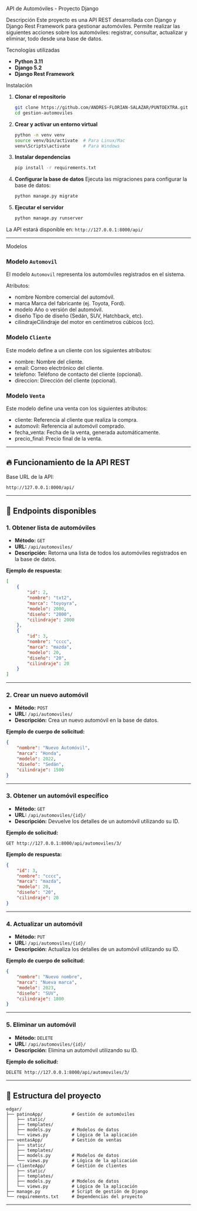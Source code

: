 
 API de Automóviles - Proyecto Django

Descripción
Este proyecto es una API REST desarrollada con Django y Django Rest Framework para gestionar automóviles. Permite realizar las siguientes acciones sobre los automóviles: registrar, consultar, actualizar y eliminar, todo desde una base de datos.

 Tecnologías utilizadas
- **Python 3.11**
- **Django 5.2**
- **Django Rest Framework**

 Instalación

1. **Clonar el repositorio**
   ```bash
   git clone https://github.com/ANDRES-FLORIAN-SALAZAR/PUNTOEXTRA.git
   cd gestion-automoviles
   ```

2. **Crear y activar un entorno virtual**
   ```bash
   python -m venv venv
   source venv/bin/activate  # Para Linux/Mac
   venv\Scripts\activate     # Para Windows
   ```

3. **Instalar dependencias**
   ```bash
   pip install -r requirements.txt
   ```

4. **Configurar la base de datos**
   Ejecuta las migraciones para configurar la base de datos:
   ```bash
   python manage.py migrate
   ```

5. **Ejecutar el servidor**
   ```bash
   python manage.py runserver
   ```

La API estará disponible en: `http://127.0.0.1:8000/api/`

---

 Modelos

### Modelo `Automovil`
El modelo `Automovil` representa los automóviles registrados en el sistema.

Atributos:
- nombre Nombre comercial del automóvil.
- marca Marca del fabricante (ej. Toyota, Ford).
- modelo Año o versión del automóvil.
- diseño Tipo de diseño (Sedán, SUV, Hatchback, etc).
- cilindrajeCilindraje del motor en centímetros cúbicos (cc).

### Modelo `Cliente`
Este modelo define a un cliente con los siguientes atributos:

- nombre: Nombre del cliente.
- email: Correo electrónico del cliente.
- telefono: Teléfono de contacto del cliente (opcional).
- direccion: Dirección del cliente (opcional).

### Modelo `Venta`
Este modelo define una venta con los siguientes atributos:

- cliente: Referencia al cliente que realiza la compra.
- automovil: Referencia al automóvil comprado.
- fecha_venta: Fecha de la venta, generada automáticamente.
- precio_final: Precio final de la venta.





---

## 🔥 Funcionamiento de la API REST

Base URL de la API:
```
http://127.0.0.1:8000/api/
```

---

## 📍 Endpoints disponibles

### 1. Obtener lista de automóviles
- **Método:** `GET`
- **URL:** `/api/automoviles/`
- **Descripción:** Retorna una lista de todos los automóviles registrados en la base de datos.

**Ejemplo de respuesta:**
```json
[
    {
        "id": 2,
        "nombre": "txt2",
        "marca": "toyoyra",
        "modelo": 2000,
        "diseño": "2000",
        "cilindraje": 2000
    },
    {
        "id": 3,
        "nombre": "cccc",
        "marca": "mazda",
        "modelo": 20,
        "diseño": "20",
        "cilindraje": 20
    }
]
```

---

### 2. Crear un nuevo automóvil
- **Método:** `POST`
- **URL:** `/api/automoviles/`
- **Descripción:** Crea un nuevo automóvil en la base de datos.

**Ejemplo de cuerpo de solicitud:**
```json
{
    "nombre": "Nuevo Automóvil",
    "marca": "Honda",
    "modelo": 2022,
    "diseño": "Sedán",
    "cilindraje": 1500
}
```

---

### 3. Obtener un automóvil específico
- **Método:** `GET`
- **URL:** `/api/automoviles/{id}/`
- **Descripción:** Devuelve los detalles de un automóvil utilizando su ID.

**Ejemplo de solicitud:**
```
GET http://127.0.0.1:8000/api/automoviles/3/
```

**Ejemplo de respuesta:**
```json
{
    "id": 3,
    "nombre": "cccc",
    "marca": "mazda",
    "modelo": 20,
    "diseño": "20",
    "cilindraje": 20
}
```

---

### 4. Actualizar un automóvil
- **Método:** `PUT`
- **URL:** `/api/automoviles/{id}/`
- **Descripción:** Actualiza los detalles de un automóvil utilizando su ID.

**Ejemplo de cuerpo de solicitud:**
```json
{
    "nombre": "Nuevo nombre",
    "marca": "Nueva marca",
    "modelo": 2023,
    "diseño": "SUV",
    "cilindraje": 1800
}
```

---

### 5. Eliminar un automóvil
- **Método:** `DELETE`
- **URL:** `/api/automoviles/{id}/`
- **Descripción:** Elimina un automóvil utilizando su ID.

**Ejemplo de solicitud:**
```
DELETE http://127.0.0.1:8000/api/automoviles/3/
```

---

## 📂 Estructura del proyecto

```
edgar/
├── patinoApp/           # Gestión de automóviles
│   ├── static/         
│   ├── templates/      
│   ├── models.py        # Modelos de datos
│   └── views.py         # Lógica de la aplicación
├── ventasApp/           # Gestión de ventas
│   ├── static/         
│   ├── templates/      
│   ├── models.py        # Modelos de datos
│   └── views.py         # Lógica de la aplicación
├── clienteApp/          # Gestión de clientes
│   ├── static/         
│   ├── templates/      
│   ├── models.py        # Modelos de datos
│   └── views.py         # Lógica de la aplicación
├── manage.py            # Script de gestión de Django
└── requirements.txt     # Dependencias del proyecto
```

---


